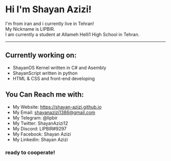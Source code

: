 # Hi I'm Shayan Azizi!
I'm from iran and i currently live in Tehran!
<br>
My Nickname is LIPBIR.
<br>
I am currently a student at Allameh Helli1 High School in Tehran.
***
## Currently working on: 
- ShayanOS Kernel written in C# and Asembly
- ShayanScript written in python
- HTML & CSS and front-end developing
## You Can Reach me with: 
- My Website: https://shayan-azizi.github.io
- My Email: shayanazizi1386@gmail.com
- My Telegram: @lipbir
- My Twitter: ShayanAzizi12
- My Discord: LIPBIR#9297
- My Facebook: Shayan Azizi
- My Linkedin: Shayan Azizi

### ready to cooperate!


<!---
shayan-azizi/shayan-azizi is a ✨ special ✨ repository because its `README.md` (this file) appears on your GitHub profile.
You can click the Preview link to take a look at your changes.
--->
